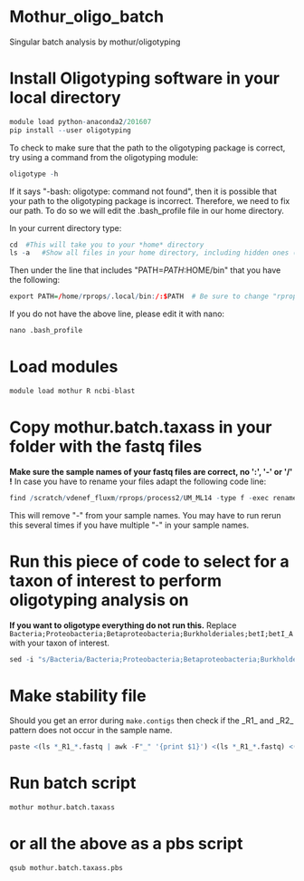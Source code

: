 # Mothur_oligo_batch
Singular batch analysis by mothur/oligotyping

# Install Oligotyping software in your local directory
```R
module load python-anaconda2/201607
pip install --user oligotyping
```
To check to make sure that the path to the oligotyping package is correct, try using a command from the oligotyping module:

```R
oligotype -h
```
If it says "-bash: oligotype: command not found", then it is possible that your path to the oligotyping package is incorrect.  Therefore, we need to fix our path.  To do so we will edit the .bash_profile file in our home directory.

In your current directory type:
```R
cd 	#This will take you to your *home* directory
ls -a 	#Show all files in your home directory, including hidden ones (like your .bash_profile file!)
```
Then under the line that includes "PATH=$PATH:$HOME/bin" that you have the following:
```R
export PATH=/home/rprops/.local/bin:/:$PATH  # Be sure to change "rprops" to YOUR USER NAME!
```
If you do not have the above line, please edit it with nano:

```R
nano .bash_profile
```

#  Load modules
```R
module load mothur R ncbi-blast
```

# Copy mothur.batch.taxass in your folder with the fastq files
**Make sure the sample names of your fastq files are correct, no ':', '-' or '/' !**
In case you have to rename your files adapt the following code line:
```R
find /scratch/vdenef_fluxm/rprops/process2/UM_ML14 -type f -exec rename '-' '' {} \;
```
This will remove "-" from your sample names. You may have to run rerun this several times if you have multiple "-" in your sample names.

# Run this piece of code to select for a taxon of interest to perform oligotyping analysis on
**If you want to oligotype everything do not run this.** 
Replace <code> Bacteria;Proteobacteria;Betaproteobacteria;Burkholderiales;betI;betI_A </code> with your taxon of interest.
```R
sed -i "s/Bacteria/Bacteria;Proteobacteria;Betaproteobacteria;Burkholderiales;betI;betI_A/g" mothur.batch.taxass
```
# Make stability file
Should you get an error during <code>make.contigs</code> then check if the &#95;R1&#95; and &#95;R2&#95; pattern does not occur in the sample name.
```R
paste <(ls *_R1_*.fastq | awk -F"_" '{print $1}') <(ls *_R1_*.fastq) <(ls *_R2_*.fastq) > stability.file
```

# Run batch script
```R
mothur mothur.batch.taxass
```
# or all the above as a pbs script
```R
qsub mothur.batch.taxass.pbs
```
